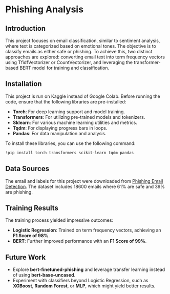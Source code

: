 # Phishing Analysis
## **Introduction**
This project focuses on email classification, similar to sentiment analysis, where text is categorized based on emotional tones. The objective is to classify emails as either safe or phishing. To achieve this, two distinct approaches are explored: converting email text into term frequency vectors using TfidfVectorizer or CountVectorizer, and leveraging the transformer-based BERT model for training and classification.

## **Installation**
This project is run on Kaggle instead of Google Colab. Before running the code, ensure that the following libraries are pre-installed:

- **Torch**: For deep learning support and model training.
- **Transformers**: For utilizing pre-trained models and tokenizers.
- **Sklearn**: For various machine learning utilities and metrics.
- **Tqdm**: For displaying progress bars in loops.
- **Pandas**: For data manipulation and analysis.

To install these libraries, you can use the following command:

```python
!pip install torch transformers scikit-learn tqdm pandas
```

## **Data Sources**
The email and labels for this project were downloaded from [Phishing Email Detection](https://www.kaggle.com/datasets/subhajournal/phishingemails).
The dataset includes 18600 emails where 61% are safe and 39% are phishing.

## Training Results

The training process yielded impressive outcomes:

- **Logistic Regression**: Trained on term frequency vectors, achieving an **F1 Score of 98%**.  
- **BERT**: Further improved performance with an **F1 Score of 99%**.

## Future Work

- Explore **bert-finetuned-phishing** and leverage transfer learning instead of using **bert-base-uncased**.  
- Experiment with classifiers beyond Logistic Regression, such as **XGBoost**, **Random Forest**, or **MLP**, which might yield better results.  

